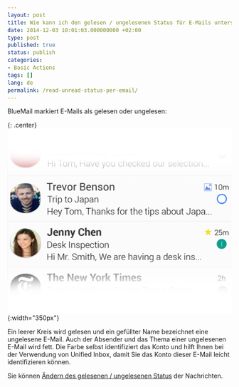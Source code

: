 ```yaml
---
layout: post
title: Wie kann ich den gelesen / ungelesenen Status für E-Mails unterscheiden?
date: 2014-12-03 10:01:03.000000000 +02:00
type: post
published: true
status: publish
categories:
- Basic Actions
tags: []
lang: de
permalink: /read-unread-status-per-email/
---
```


BlueMail markiert E-Mails als gelesen oder ungelesen:

{: .center}
![BlueMail Read Unread](/assets/ReadUnread-1024x839.png){:width="350px"}

Ein leerer Kreis wird gelesen und ein gefüllter Name bezeichnet eine ungelesene E-Mail. Auch der Absender und das Thema einer ungelesenen E-Mail wird fett. Die Farbe selbst identifiziert das Konto und hilft Ihnen bei der Verwendung von Unified Inbox, damit Sie das Konto dieser E-Mail leicht identifizieren können.

Sie können [Ändern des gelesenen / ungelesenen Status](/mark-a-email-as-read/) der Nachrichten.
